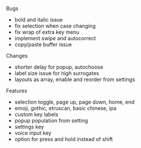 Bugs
- bold and italic issue
- fix selection when case changing
- fix wrap of extra key menu
- implement swipe and autocorrect
- copy/paste buffer issue

Changes
- shorter delay for popup, autochoose
- label size issue for high surrogates
- layouts as array, enable and reorder from settings

Features
- selection toggle, page up, page down, home, end
- emoji, gothic, etruscan, basic chinese, ipa
- custom key labels
- popup population from setting
- settings key
- voice input key
- option for press and hold instead of shift
